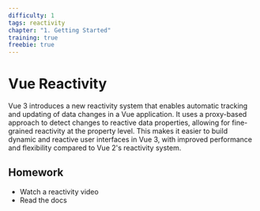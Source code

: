 ```yaml
---
difficulty: 1
tags: reactivity
chapter: "1. Getting Started"
training: true
freebie: true
---
```


# Vue Reactivity

Vue 3 introduces a new reactivity system that enables automatic tracking and updating of data changes in a Vue application. It uses a proxy-based approach to detect changes to reactive data properties, allowing for fine-grained reactivity at the property level. This makes it easier to build dynamic and reactive user interfaces in Vue 3, with improved performance and flexibility compared to Vue 2's reactivity system.

## Homework

- Watch a reactivity video
- Read the docs
